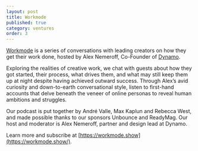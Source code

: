 ```yaml
---
layout: post
title: Workmode
published: true
category: ventures
order: 3
---
```


[Workmode](http://workmode.show/) is a series of conversations with leading creators on how they get their work done, hosted by Alex Nemeroff, Co-Founder of [Dynamo](http://godynamo.com/).

<!-- more -->

Exploring the realities of creative work, we chat with guests about how they got started, their process, what drives them, and what may still keep them up at night despite having achieved outward success. Through Alex’s avid curiosity and down-to-earth conversational style, listen to first-hand accounts that delve beneath the veneer of online personas to reveal human ambitions and struggles.

Our podcast is put together by André Valle, Max Kaplun and Rebecca West, and made possible thanks to our sponsors Unbounce and ReadyMag. Our host and moderator is Alex Nemeroff, partner and design lead at Dynamo.

Learn more and subscribe at [https://workmode.show](https://workmode.show/).



